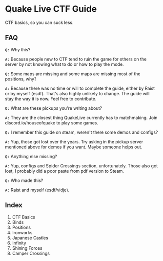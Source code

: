 # Quake Live CTF Guide
CTF basics, so you can suck less.

## FAQ

`Q:` Why this?

`A:` Because people new to CTF tend to ruin the game for others on the server by not knowing what to do or how to play the mode.

`Q:` Some maps are missing and some maps are missing most of the positions, why?

`A:` Because there was no time or will to complete the guide, either by Raist or by myself (esdf). That's also highly unlikely to change. The guide will stay the way it is now. Feel free to contribute.

`Q:` What are these pickups you're writing about?

`A:` They are the closest thing QuakeLive currently has to matchmaking. Join discord.io/houseofquake to play some games.

`Q:` I remember this guide on steam, weren't there some demos and configs?

`A:` Yup, those got lost over the years. Try asking in the pickup server mentioned above for demos if you want. Maybe someone helps out.

`Q:` Anything else missing?

`A:` Yup, configs and Spider Crossings section, unfortunately. Those also got lost, I probably did a poor paste from pdf version to Steam. 

`Q:` Who made this?

`A:` Raist and myself (esdf/vidje).

## Index

1) CTF Basics
2) Binds
3) Positions
4) Ironworks
5) Japanese Castles
6) Infinity
7) Shining Forces
8) Camper Crossings

